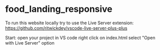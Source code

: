 # food_landing_responsive

To run this website locally try to use the Live Server extension: https://github.com/ritwickdey/vscode-live-server-plus-plus

Start:
open your project in VS code
right click on index.html
select "Open with Live Server" option
